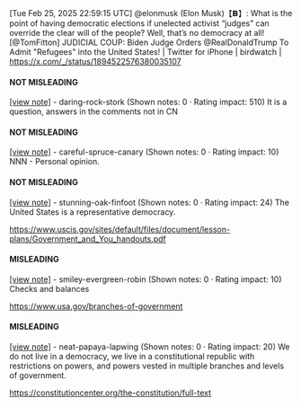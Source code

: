 [Tue Feb 25, 2025 22:59:15 UTC] @elonmusk (Elon Musk)【𝗕】: What is the point of having democratic elections if unelected activist “judges” can override the clear will of the people? Well, that’s no democracy at all! [@TomFitton] JUDICIAL COUP: Biden Judge Orders @RealDonaldTrump To Admit "Refugees" into the United States! | Twitter for iPhone | birdwatch | https://x.com/_/status/1894522576380035107

#### NOT MISLEADING

[[view note]](https://x.com/i/birdwatch/n/1894746568537878858) - daring-rock-stork (Shown notes: 0 · Rating impact: 510)
It is a question, answers in the comments not in CN

#### NOT MISLEADING

[[view note]](https://x.com/i/birdwatch/n/1894744211875934597) - careful-spruce-canary (Shown notes: 0 · Rating impact: 10)
NNN - Personal opinion. 

#### NOT MISLEADING

[[view note]](https://x.com/i/birdwatch/n/1894579846614786505) - stunning-oak-finfoot (Shown notes: 0 · Rating impact: 24)
The United States is a representative democracy.

https://www.uscis.gov/sites/default/files/document/lesson-plans/Government_and_You_handouts.pdf

#### MISLEADING

[[view note]](https://x.com/i/birdwatch/n/1894669010324615173) - smiley-evergreen-robin (Shown notes: 0 · Rating impact: 10)
Checks and balances 

https://www.usa.gov/branches-of-government

#### MISLEADING

[[view note]](https://x.com/i/birdwatch/n/1894573273402224761) - neat-papaya-lapwing (Shown notes: 0 · Rating impact: 20)
We do not live in a democracy, we live in a constitutional republic with restrictions on powers, and powers vested in multiple branches and levels of government.

https://constitutioncenter.org/the-constitution/full-text
